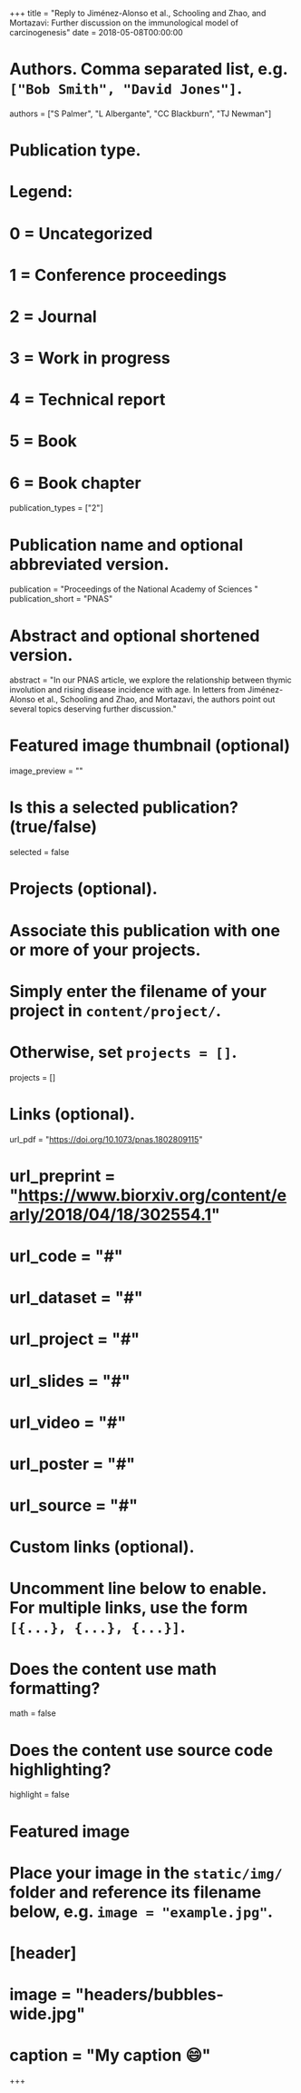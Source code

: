 +++
title = "Reply to Jiménez-Alonso et al., Schooling and Zhao, and Mortazavi: Further discussion on the immunological model of carcinogenesis"
date = 2018-05-08T00:00:00

# Authors. Comma separated list, e.g. `["Bob Smith", "David Jones"]`.
authors = ["S Palmer", "L Albergante", "CC Blackburn", "TJ Newman"]

# Publication type.
# Legend:
# 0 = Uncategorized
# 1 = Conference proceedings
# 2 = Journal
# 3 = Work in progress
# 4 = Technical report
# 5 = Book
# 6 = Book chapter
publication_types = ["2"]

# Publication name and optional abbreviated version.
publication = "Proceedings of the National Academy of Sciences "
publication_short = "PNAS"

# Abstract and optional shortened version.
abstract = "In our PNAS article, we explore the relationship between thymic involution and rising disease incidence with age. In letters from Jiménez-Alonso et al., Schooling and Zhao, and Mortazavi, the authors point out several topics deserving further discussion."

# Featured image thumbnail (optional)
image_preview = ""

# Is this a selected publication? (true/false)
selected = false

# Projects (optional).
#   Associate this publication with one or more of your projects.
#   Simply enter the filename of your project in `content/project/`.
#   Otherwise, set `projects = []`.
projects = []

# Links (optional).
url_pdf = "https://doi.org/10.1073/pnas.1802809115"
# url_preprint = "https://www.biorxiv.org/content/early/2018/04/18/302554.1"
# url_code = "#"
# url_dataset = "#"
# url_project = "#"
# url_slides = "#"
# url_video = "#"
# url_poster = "#"
# url_source = "#"

# Custom links (optional).
#   Uncomment line below to enable. For multiple links, use the form `[{...}, {...}, {...}]`.


# Does the content use math formatting?
math = false

# Does the content use source code highlighting?
highlight = false

# Featured image
# Place your image in the `static/img/` folder and reference its filename below, e.g. `image = "example.jpg"`.
# [header]
# image = "headers/bubbles-wide.jpg"
# caption = "My caption :smile:"

+++
